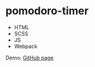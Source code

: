 # pomodoro-timer
- HTML
- SCSS
- JS
- Webpack

Demo: [GitHub page](https://yaroslavapanteleeva-web.github.io/pomodoro/)